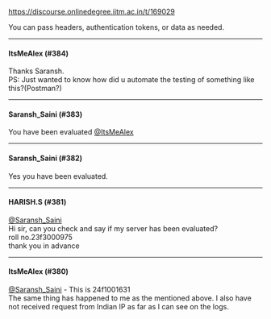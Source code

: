 https://discourse.onlinedegree.iitm.ac.in/t/169029

You can pass headers, authentication tokens, or data as needed.</p><hr>

<h4>ItsMeAlex (#384)</h4>
<p>Thanks Saransh.<br/>
PS: Just wanted to know how did u automate the testing of something like this?(Postman?)</p><hr>

<h4>Saransh_Saini (#383)</h4>
<p>You have been evaluated <a class="mention" href="/u/itsmealex">@ItsMeAlex</a></p><hr>

<h4>Saransh_Saini (#382)</h4>
<p>Yes you have been evaluated.</p><hr>

<h4>HARISH.S (#381)</h4>
<p><a class="mention" href="/u/saransh_saini">@Saransh_Saini</a><br/>
Hi sir, can you check and say if my server has been evaluated?<br/>
roll no.23f3000975<br/>
thank you in advance</p><hr>

<h4>ItsMeAlex (#380)</h4>
<p><a class="mention" href="/u/saransh_saini">@Saransh_Saini</a> - This is 24f1001631<br/>
The same thing has happened to me as the mentioned above. I also have not received request from Indian IP as far as I can see on the logs.